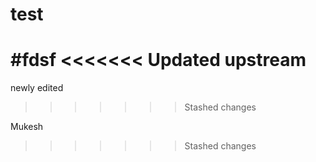 # test

#fdsf
<<<<<<< Updated upstream
=======

newly edited
>>>>>>> Stashed changes
  

Mukesh
>>>>>>> Stashed changes

